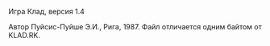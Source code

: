 Игра Клад, версия 1.4

Автор Пуйсис-Пуйше Э.И., Рига, 1987. Файл отличается одним байтом от KLAD.RK.


